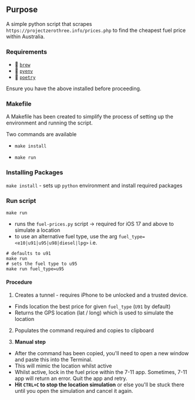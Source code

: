 ## Purpose
A simple python script that scrapes `https://projectzerothree.info/prices.php` to find the cheapest fuel price within Australia.
### Requirements
- :beer:  [`brew`](https://brew.sh/)
- :snake:  [`pyenv`](https://github.com/pyenv/pyenv)
- :book:  [`poetry`](https://github.com/python-poetry/poetry)

Ensure you have the above installed before proceeding.

### Makefile 
A Makefile has been created to simplify the process of setting up the environment and running the script.

Two commands are available
- `make install` 

- `make run`


### Installing Packages
`make install` - sets up `python` environment and install required packages

### Run script
`make run`
- runs the `fuel-prices.py` script -> required for iOS 17 and above to simulate a location
- to use an alternative fuel type, use the arg `fuel_type=<e10|u91|u95|u98|diesel|lpg>` i.e.
```
# defaults to u91
make run 
# sets the fuel type to u95
make run fuel_type=u95
```


#### Procedure
1. Creates a tunnel - requires iPhone to be unlocked and a trusted device.
  - Finds location the best price for given `fuel_type` (`U91` by default)
  - Returns the GPS location (lat / long) which is used to simulate the location

2. Populates the command required and copies to clipboard

3.  **Manual step**
  - After the command has been copied, you'll need to open a new window and paste this into the Terminal.
  - This will mimic the location whilst active
  - Whilst active, lock in the fuel price within the 7-11 app. Sometimes, 7-11 app will return an error. Quit the app and retry.
  - **Hit `CTRL+C` to stop the location simulation** or else you'll be stuck there until you open the simulation and cancel it again.
